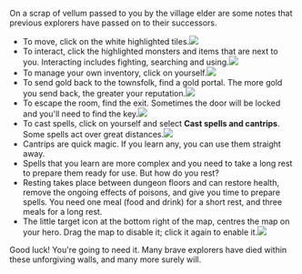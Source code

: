 On a scrap of vellum passed to you by the village elder are some notes that previous explorers have passed on to their successors.

- To move, click on the white highlighted tiles.![](http://ASSET_URL_GUIDE_MOVE)
- To interact, click the highlighted monsters and items that are next to you. Interacting includes fighting, searching and using.![](http://ASSET_URL_GUIDE_ATTACK)
- To manage your own inventory, click on yourself.![](http://ASSET_URL_GUIDE_HERO)
- To send gold back to the townsfolk, find a gold portal. The more gold you send back, the greater your reputation.![](http://ASSET_URL_GUIDE_PORTAL)
- To escape the room, find the exit. Sometimes the door will be locked and you'll need to find the key.![](http://ASSET_URL_GUIDE_DOOR)
- To cast spells, click on yourself and select **Cast spells and cantrips**. Some spells act over great distances.![](http://ASSET_URL_GUIDE_CAST)
- Cantrips are quick magic. If you learn any, you can use them straight away.
- Spells that you learn are more complex and you need to take a long rest to prepare them ready for use. But how do you rest?
- Resting takes place between dungeon floors and can restore health, remove the ongoing effects of poisons, and give you time to prepare spells. You need one meal (food and drink) for a short rest, and three meals for a long rest.
- The little target icon at the bottom right of the map, centres the map on your hero. Drag the map to disable it; click it again to enable it.![](http://ASSET_URL_GUIDE_TARGET)

Good luck! You're going to need it. Many brave explorers have died within these unforgiving walls, and
many more surely will.